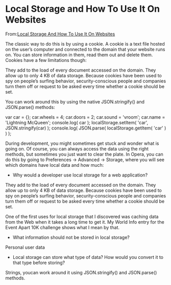 # Local Storage and How To Use It On Websites

From:[Local Storage And How To Use It On Websites](https://www.smashingmagazine.com/2010/10/local-storage-and-how-to-use-it/)

The classic way to do this is by using a cookie. A cookie is a text file hosted on the user’s computer and connected to the domain that your website runs on. You can store information in them, read them out and delete them. Cookies have a few limitations though:

They add to the load of every document accessed on the domain.
They allow up to only 4 KB of data storage.
Because cookies have been used to spy on people’s surfing behavior, security-conscious people and companies turn them off or request to be asked every time whether a cookie should be set.

You can work around this by using the native JSON.stringify() and JSON.parse() methods:


var car = {};
car.wheels = 4;
car.doors = 2;
car.sound = 'vroom';
car.name = 'Lightning McQueen';
console.log( car );
localStorage.setItem( 'car', JSON.stringify(car) );
console.log( JSON.parse( localStorage.getItem( 'car' ) ) );

During development, you might sometimes get stuck and wonder what is going on. Of course, you can always access the data using the right methods, but sometimes you just want to clear the plate. In Opera, you can do this by going to Preferences → Advanced → Storage, where you will see which domains have local data and how much:

- Why would a developer use local storage for a web application?

They add to the load of every document accessed on the domain.
They allow up to only 4 KB of data storage.
Because cookies have been used to spy on people’s surfing behavior, security-conscious people and companies turn them off or request to be asked every time whether a cookie should be set.

One of the first uses for local storage that I discovered was caching data from the Web when it takes a long time to get it. My World Info entry for the Event Apart 10K challenge shows what I mean by that.

- What information should not be stored in local storage?

Personal user data

- Local storage can store what type of data? How would you convert it to that type before storing?

Strings, youcan work around it using JSON.stringify() and JSON.parse() methods.
